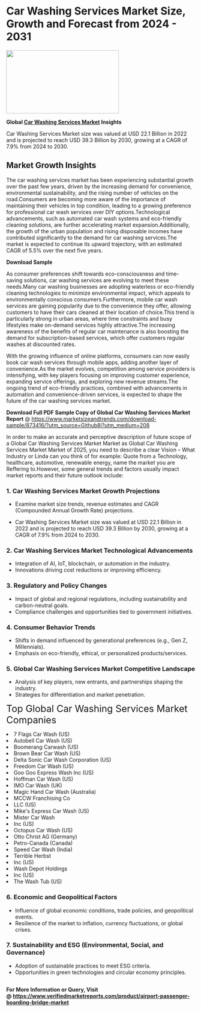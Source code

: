 <H1>Car Washing Services Market Size, Growth and Forecast from 2024 - 2031</H1><img class="aligncenter size-medium wp-image-584254" src="https://thirdeyenews.in/wp-content/uploads/2024/09/Global-Market-Research-300x168.jpeg" alt="" width="300" height="168" /><p><strong>Global&nbsp;<a href="https://www.marketsizeandtrends.com/download-sample/873416/?utm_source=Github8j?utm_medium=208">Car Washing Services Market</a> Insights</strong></p><p>Car Washing Services Market size was valued at USD 22.1 Billion in 2022 and is projected to reach USD 39.3 Billion by 2030, growing at a CAGR of 7.9% from 2024 to 2030.</p><p><h2>Market Growth Insights</h2> <p>The car washing services market has been experiencing substantial growth over the past few years, driven by the increasing demand for convenience, environmental sustainability, and the rising number of vehicles on the road.Consumers are becoming more aware of the importance of maintaining their vehicles in top condition, leading to a growing preference for professional car wash services over DIY options.Technological advancements, such as automated car wash systems and eco-friendly cleaning solutions, are further accelerating market expansion.Additionally, the growth of the urban population and rising disposable incomes have contributed significantly to the demand for car washing services.The market is expected to continue its upward trajectory, with an estimated CAGR of 5.5% over the next five years.</p> <p><strong>Download Sample</strong></p> <p>As consumer preferences shift towards eco-consciousness and time-saving solutions, car washing services are evolving to meet these needs.Many car washing businesses are adopting waterless or eco-friendly cleaning technologies to minimize environmental impact, which appeals to environmentally conscious consumers.Furthermore, mobile car wash services are gaining popularity due to the convenience they offer, allowing customers to have their cars cleaned at their location of choice.This trend is particularly strong in urban areas, where time constraints and busy lifestyles make on-demand services highly attractive.The increasing awareness of the benefits of regular car maintenance is also boosting the demand for subscription-based services, which offer customers regular washes at discounted rates.</p> <p>With the growing influence of online platforms, consumers can now easily book car wash services through mobile apps, adding another layer of convenience.As the market evolves, competition among service providers is intensifying, with key players focusing on improving customer experience, expanding service offerings, and exploring new revenue streams.The ongoing trend of eco-friendly practices, combined with advancements in automation and convenience-driven services, is expected to shape the future of the car washing services market.</p> <p><span class=""><strong>Download Full PDF Sample Copy of Global Car Washing Services Market Report</strong> @ <a href="https://www.marketsizeandtrends.com/download-sample/873416/?utm_source=Github8j?utm_medium=208" target="_blank">https://www.marketsizeandtrends.com/download-sample/873416/?utm_source=Github8j?utm_medium=208</a></span></p><p>In order to make an accurate and perceptive description of future scope of a Global&nbsp;Car Washing Services Market Market as Global&nbsp;Car Washing Services Market Market of 2025, you need to describe a clear Vision &ndash; What Industry or Linda can you think of for example: Quote from a Technology, healthcare, automotive, renewable energy, name the market you are Reffering to.However, some general trends and factors usually impact market reports and their future outlook include:</p><h3>1.&nbsp;<strong>Car Washing Services Market Growth Projections</strong></h3><ul><li>Examine market size trends, revenue estimates and CAGR (Compounded Annual Growth Rate) projections.</li><li><p>Car Washing Services Market size was valued at USD 22.1 Billion in 2022 and is projected to reach USD 39.3 Billion by 2030, growing at a CAGR of 7.9% from 2024 to 2030.</p></li></ul><h3>2.&nbsp;<strong>Car Washing Services Market Technological Advancements</strong></h3><ul><li>Integration of AI, IoT, blockchain, or automation in the industry.</li><li>Innovations driving cost reductions or improving efficiency.</li></ul><h3>3.&nbsp;<strong>Regulatory and Policy Changes</strong></h3><ul><li>Impact of global and regional regulations, including sustainability and carbon-neutral goals.</li><li>Compliance challenges and opportunities tied to government initiatives.</li></ul><h3>4.&nbsp;<strong>Consumer Behavior Trends</strong></h3><ul><li>Shifts in demand influenced by generational preferences (e.g., Gen Z, Millennials).</li><li>Emphasis on eco-friendly, ethical, or personalized products/services.</li></ul><h3>5.&nbsp;<strong>Global Car Washing Services Market Competitive Landscape</strong></h3><ul><li>Analysis of key players, new entrants, and partnerships shaping the industry.</li><li>Strategies for differentiation and market penetration.</li></ul><p data-pm-slice="1 1 []"><span style="color: inherit; font-family: inherit; font-size: 25px;">Top Global Car Washing Services Market Companies</span></p><div class="" data-test-id=""><p><li>7 Flags Car Wash (US)</li><li> Autobell Car Wash (US)</li><li> Boomerang Carwash (US)</li><li> Brown Bear Car Wash (US)</li><li> Delta Sonic Car Wash Corporation (US)</li><li> Freedom Car Wash (US)</li><li> Goo Goo Express Wash Inc (US)</li><li> Hoffman Car Wash (US)</li><li> IMO Car Wash (UK)</li><li> Magic Hand Car Wash (Australia)</li><li> MCCW Franchising Co</li><li> LLC (US)</li><li> Mike's Express Car Wash (US)</li><li> Mister Car Wash</li><li> Inc (US)</li><li> Octopus Car Wash (US)</li><li> Otto Christ AG (Germany)</li><li> Petro-Canada (Canada)</li><li> Speed Car Wash (India)</li><li> Terrible Herbst</li><li> Inc (US)</li><li> Wash Depot Holdings</li><li> Inc (US)</li><li> The Wash Tub (US)</li></p></div><h3>6.&nbsp;<strong>Economic and Geopolitical Factors</strong></h3><ul><li>Influence of global economic conditions, trade policies, and geopolitical events.</li><li>Resilience of the market to inflation, currency fluctuations, or global crises.</li></ul><h3>7.&nbsp;<strong>Sustainability and ESG (Environmental, Social, and Governance)</strong></h3><ul><li>Adoption of sustainable practices to meet ESG criteria.</li><li>Opportunities in green technologies and circular economy principles.</li></ul><h2><strong style="font-size: 14px;">For More Information or Query, Visit @&nbsp;</strong><a style="background-color: #ffffff; font-size: 14px;" href="https://www.marketsizeandtrends.com/report/car-washing-services-market/" target="_blank">https://www.verifiedmarketreports.com/product/airport-passenger-boarding-bridge-market</a></h2>